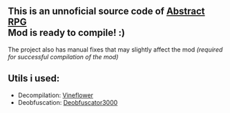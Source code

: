 This is an unnoficial source code of [Abstract RPG](https://www.curseforge.com/minecraft/mc-mods/abstract-rpg)  
Mod is ready to compile! :)
---

The project also has manual fixes that may slightly affect the mod *(required for successful compilation of the mod)*

## Utils i used:
- Decompilation: [Vineflower](https://vineflower.org)
- Deobfuscation: [Deobfuscator3000](https://github.com/SimplyProgrammer/Minecraft-Deobfuscator3000)
